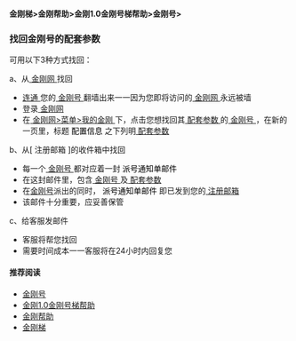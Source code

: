 #### 金刚梯>金刚帮助>金刚1.0金刚号梯帮助>金刚号>
### 找回金刚号的配套参数

可用以下3种方式找回：

a、从[ 金刚网 ](https://www.atozitpro.net/zh/)找回

- [ 连通 ](https://a2zitpro.github.io/web/usageofkkid)您的[ 金刚号 ](https://a2zitpro.github.io/web/kkid)翻墙出来一一因为您即将访问的[ 金刚网 ](https://a2zitpro.github.io/web/kksitecn)永远被墙
- 登录[ 金刚网 ](https://a2zitpro.github.io/web/kksitecn)
- 在[ 金刚网>菜单>我的金刚 ](https://www.atozitpro.net/zh/my-account/)下，点击您想找回其[ 配套参数 ](https://a2zitpro.github.io/web/parametersofkkid)的[ 金刚号 ](https://a2zitpro.github.io/web/kkid)，在新的一页里，标题<font color="black"> 配置信息 </font>之下列明[ 配套参数 ](https://a2zitpro.github.io/web/parametersofkkid)

b、从[ 注册邮箱 ]的收件箱中找回

- 每一个[ 金刚号 ](https://a2zitpro.github.io/web/kkid)都对应着一封<font color="black"> 派号通知单邮件 </font>
- 在这封邮件里，包含[ 金刚号 ](https://a2zitpro.github.io/web/kkid)及[ 配套参数 ](https://a2zitpro.github.io/web/parametersofkkid)
- 在[金刚号](https://a2zitpro.github.io/web/kkid)派出的同时，<font color="black"> 派号通知单邮件 </font>即已发到您的[ 注册邮箱 ]()
- 该邮件十分重要，应妥善保管

c、给客服发邮件

- 客服将帮您找回
- 需要时间成本一一客服将在24小时内回复您


#### 推荐阅读
- [金刚号](https://a2zitpro.github.io/web/list_kkid)
- [金刚1.0金刚号梯帮助](https://a2zitpro.github.io/web/list_helpkkvpn1.0)
- [金刚帮助](https://a2zitpro.github.io/web/list_helpkkvpn)
- [金刚梯](https://a2zitpro.github.io/web/dlb)
